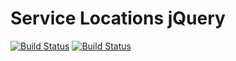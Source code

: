 # Service Locations jQuery 
[![Build Status](https://travis-ci.org/lagrz/gmaps-locations-list.png)](https://travis-ci.org/lagrz/gmaps-locations-list)
[![Build Status](http://secure.jotser.com/lagrz/atmc_service_locations/badge)](http://secure.jotser.com/lagrz/atmc_service_locations/)